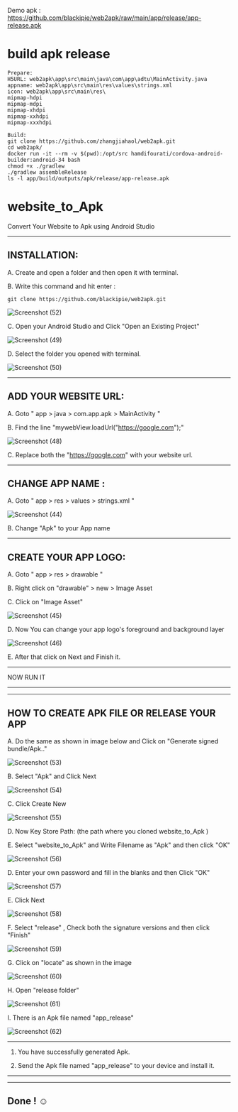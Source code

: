 Demo apk : https://github.com/blackipie/web2apk/raw/main/app/release/app-release.apk

# build apk release
```
Prepare:
H5URL: web2apk\app\src\main\java\com\app\adtu\MainActivity.java
appname: web2apk\app\src\main\res\values\strings.xml
icon: web2apk\app\src\main\res\
mipmap-hdpi
mipmap-mdpi
mipmap-xhdpi
mipmap-xxhdpi
mipmap-xxxhdpi

Build:
git clone https://github.com/zhangjiahaol/web2apk.git
cd web2apk/
docker run -it --rm -v $(pwd):/opt/src hamdifourati/cordova-android-builder:android-34 bash
chmod +x ./gradlew
./gradlew assembleRelease
ls -l app/build/outputs/apk/release/app-release.apk

```

# website_to_Apk
Convert Your Website to Apk using Android Studio 

-------------------
INSTALLATION:
-------------------

A. Create and open a folder and then open it with terminal. 

B. Write this command and hit enter :

```
git clone https://github.com/blackipie/web2apk.git
```

![Screenshot (52)](https://user-images.githubusercontent.com/82350431/147269182-cf1c883c-a457-4c23-8ae6-a464cccdbaad.png)


C. Open your Android Studio and Click "Open an Existing Project"

![Screenshot (49)](https://user-images.githubusercontent.com/82350431/147267399-36de7366-90e4-4574-9421-3282a85097a5.png)

D. Select the folder you opened with terminal.

![Screenshot (50)](https://user-images.githubusercontent.com/82350431/147268957-34f53a84-c598-49a1-93a3-0e88ad44cafd.png)

-----------------------
ADD YOUR WEBSITE URL:
-----------------------

A. Goto " app > java > com.app.apk > MainActivity "

B. Find the line "mywebView.loadUrl("https://google.com");"

![Screenshot (48)](https://user-images.githubusercontent.com/82350431/147269740-cc37ffb0-4d6f-4b2b-ac09-6a8603cd939e.png)

C. Replace both the "https://google.com" with your website url.


----------------------------
CHANGE APP NAME :
----------------------------

A. Goto " app > res > values > strings.xml "

![Screenshot (44)](https://user-images.githubusercontent.com/82350431/147270409-45d841db-0679-42c4-91fb-92d7fc3a3a6e.png)

B. Change "Apk" to your App name

----------------------
CREATE YOUR APP LOGO:
----------------------

A. Goto " app > res > drawable "

B. Right click on "drawable" > new > Image Asset

C. Click on "Image Asset"

![Screenshot (45)](https://user-images.githubusercontent.com/82350431/147270823-b4c2b160-70db-43b2-b7b6-77c40fc15920.png)

D. Now You can change your app logo's foreground and background layer

![Screenshot (46)](https://user-images.githubusercontent.com/82350431/147271040-ce24d90c-ad24-4730-8a21-617a52971d18.png)

E. After that click on Next and Finish it.


_____________________________________

NOW RUN IT

_____________________________________


-------------------------------------------
HOW TO CREATE APK FILE OR RELEASE YOUR APP
-------------------------------------------

A. Do the same as shown in image below and Click on "Generate signed bundle/Apk.."

![Screenshot (53)](https://user-images.githubusercontent.com/82350431/147273663-042f2f6d-4498-4d0a-a781-16d5cddd38b2.png)

B. Select "Apk" and Click Next

![Screenshot (54)](https://user-images.githubusercontent.com/82350431/147273744-4f350ab3-d445-47f5-9d00-74b0ed2d7c93.png)

C. Click Create New

![Screenshot (55)](https://user-images.githubusercontent.com/82350431/147273928-6fcf8e93-2cb9-41c0-a312-9701c5cec17a.png)

D. Now Key Store Path: (the path where you cloned website_to_Apk )

E. Select "website_to_Apk" and Write Filename as "Apk" and then click "OK"

![Screenshot (56)](https://user-images.githubusercontent.com/82350431/147274762-e82b37f3-3fa1-4b36-b42f-ab0f2d98e35c.png)

D. Enter your own password and fill in the blanks and then Click "OK"

![Screenshot (57)](https://user-images.githubusercontent.com/82350431/147274885-6fbe8805-2c87-45ed-b1c2-ebebd9555bc8.png)

E. Click Next

![Screenshot (58)](https://user-images.githubusercontent.com/82350431/147275172-234320fa-d5a5-405a-9e03-d8a21779b5d0.png)

F. Select "release" , Check both the signature versions and then click "Finish"

![Screenshot (59)](https://user-images.githubusercontent.com/82350431/147275400-d1e389a8-e4fe-4eee-b168-ecb136e90f40.png)

G. Click on "locate" as shown in the image

![Screenshot (60)](https://user-images.githubusercontent.com/82350431/147275609-84b8bf1a-bb1d-4f07-b805-ffb08eda93a8.png)

H. Open "release folder"

![Screenshot (61)](https://user-images.githubusercontent.com/82350431/147275744-313b1773-a5fd-41aa-8056-938ec4fc39a8.png)

I. There is an Apk file named "app_release" 

![Screenshot (62)](https://user-images.githubusercontent.com/82350431/147275941-6f43d5ad-837f-4e8f-a2e5-b59b855baaeb.png)

_____________________________________

1. You have successfully generated Apk.

2. Send the Apk file named "app_release" to your device and install it.
_____________________________________

-------------------------------------
Done ! ☺ 
-------------------------------------


